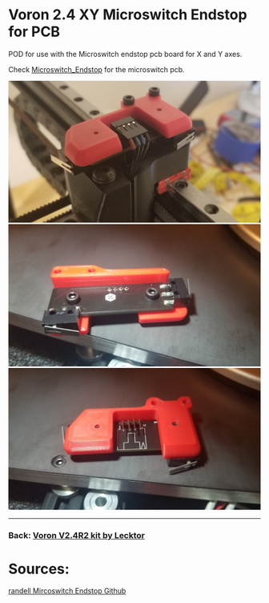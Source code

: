 # Voron 2.4 XY Microswitch Endstop for PCB
POD for use with the Microswitch endstop pcb board for X and Y axes.

Check [Microswitch_Endstop](https://github.com/VoronDesign/Voron-Hardware/tree/master/Microswitch_Endstop) for the microswitch pcb.

![Installed](Images/picture2.jpg?raw=true "Installed")
![Mounted 1](Images/picture1.jpg?raw=true "Mounted 2")
![Mounted 2](Images/picture3.jpg?raw=true "Mounted 3")

---
### Back: [Voron V2.4R2 kit by Lecktor](../Readme.md)

# Sources:
[randell Mircoswitch Endstop Github](https://github.com/VoronDesign/VoronUsers/tree/master/printer_mods/randell/Microswitch_Endstop)